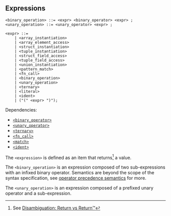 ## Expressions

```ebnf
<binary_operation> ::= <expr> <binary_operator> <expr> ;
<unary_operation> ::= <unary_operator> <expr> ;

<expr> ::=
    | <array_instantiation>
    | <array_element_access>
    | <struct_instantiation>
    | <tuple_instantiation>
    | <struct_field_access>
    | <tuple_field_access>
    | <union_instantiation>
    | <pattern_match>
    | <fn_call>
    | <binary_operation>
    | <unary_operation>
    | <ternary>
    | <literal>
    | <ident>
    | ("(" <expr> ")");
```

Dependencies:

- [`<binary_operator>`](operators.md#binary)
- [`<unary_operator>`](operators.md#unary)
- [`<ternary>`](control-flow/ternary.md)
- [`<fn_call>`](functions.md)
- [`<match>`](control-flow/pattern-matching.md)
- [`<ident>`](identifiers.md)

The `<expression>` is defined as an item that returns[^ret] a value.

The `<binary_operation>` is an expression composed of two sub-expressions with an infixed binary
operator. Semantics are beyond the scope of the syntax specification, see
[operator precedence semantics](operators.md) for more.

The `<unary_operation>` is an expression composed of a prefixed unary operator and a sub-expression.

[^ret]: See [Disambiguation: Return vs Return™️](../introduction.md#return-vs-return™️)

